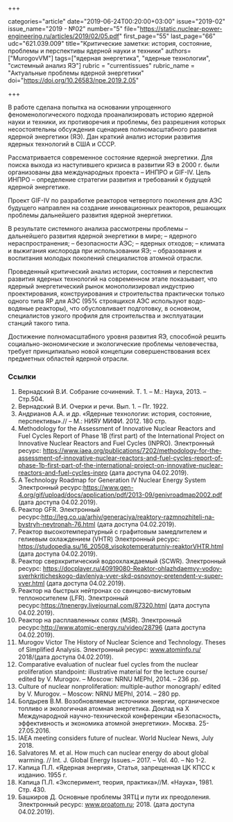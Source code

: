 +++

categories="article"
date="2019-06-24T00:20:00+03:00"
issue="2019-02"
issue_name="2019 - №02"
number="5"
file="https://static.nuclear-power-engineering.ru/articles/2019/02/05.pdf"
first_page="55"
last_page="66"
udc="621.039.009"
title="Критические заметки: история, состояние, проблемы и перспективы ядерной науки и техники"
authors=["MurogovVM"]
tags=["ядерная энергетика", "ядерные технологии", "системный анализ ЯЭ"]
rubric = "currentissues"
rubric_name = "Актуальные проблемы ядерной энергетики"
doi="https://doi.org/10.26583/npe.2019.2.05"

+++

В работе сделана попытка на основании упрощенного феноменологического подхода проанализировать историю ядерной науки и техники, их противоречия и проблемы, без разрешения которых несостоятельны обсуждения сценариев полномасштабного развития ядерной энергетики (ЯЭ). Дан краткий анализ истории развития ядерных технологий в США и СССР.

Рассматривается современное состояние ядерной энергетики. Для поиска выхода из наступившего кризиса в развитии ЯЭ в 2000 г. были организованы два международных проекта – ИНПРО и GIF-IV. Цель ИНПРО – определение стратегии развития и требований к будущей ядерной энергетике.

Проект GIF-IV по разработке реакторов четвертого поколения для АЭС будущего направлен на создание инновационных реакторов, решающих проблемы дальнейшего развития ядерной энергетики.

В результате системного анализа рассмотрены проблемы
– дальнейшего развития ядерной энергетики в мире;
– ядерного нераспространения;
– безопасности АЭС;
– ядерных отходов;
– климата и выжигания кислорода при использовании ЯЭ;
– образования и воспитания молодых поколений специалистов атомной отрасли.

Проведенный критический анализ истории, состояния и перспектив развития ядерных технологий на современном этапе показывает, что ядерный энергетический рынок монополизировал индустрию проектирования, конструирования и строительства практически только одного типа ЯР для АЭС (95% строящихся АЭС используют водо-водяные реакторы), что обусловливает подготовку, в основном, специалистов узкого профиля для строительства и эксплуатации станций такого типа.


Достижение полномасштабного уровня развития ЯЭ, способной решить социально-экономические и экологические проблемы человечества, требует принципиально новой концепции совершенствования всех предметных областей ядерной отрасли.

### Ссылки

1. Вернадский В.И. Собрание сочинений. Т. 1. – М.: Наука, 2013. – Стр.504.
2. Вернадский В.И. Очерки и речи. Вып. 1. – Пг. 1922.
3. Андрианов А.А. и др. «Ядерные технологии: история, состояние, перспективы».// – М.: НИЯУ МИФИ. 2012. 180 стр.
4. Methodology for the Assessment of Innovative Nuclear Reactors and Fuel Cycles Report of Phase 1B (first part) of the International Project on Innovative Nuclear Reactors and Fuel Cycles (INPRO). Электронный ресурс: https://www.iaea.org/publications/7202/methodology-for-the-assessment-of-innovative-nuclear-reactors-and-fuel-cycles-report-of-phase-1b-first-part-of-the-international-project-on-innovative-nuclear-reactors-and-fuel-cycles-inpro (дата доступа 04.02.2019).
5. A Technology Roadmap for Generation IV Nuclear Energy System Электронный ресурс:https://www.gen-4.org/gif/upload/docs/application/pdf/2013-09/genivroadmap2002.pdf (дата доступа 04.02.2019).
6. Реактор GFR. Электронный ресурс:http://leg.co.ua/arhiv/generaciya/reaktory-razmnozhiteli-na-bystryh-neytronah-76.html (дата доступа 04.02.2019).
7. Реактор высокотемпературный с графитовым замедлителем и гелиевым охлаждением (VHTR) Электронный ресурс: https://studopedia.su/16_20508_visokotemperaturniy-reaktorVHTR.html (дата доступа 04.02.2019).
8. Реактор сверхкритический водоохлаждаемый (SCWR). Электронный ресурс: https://docplayer.ru/40919080-Reaktor-ohlazhdaemyy-vodoy-sverhkriticheskogo-davleniya-vver-skd-osnovnoy-pretendent-v-super-vver.html (дата доступа 04.02.2019).
9. Реактор на быстрых нейтронах со свинцово-висмутовым теплоносителем (LFR). Электронный ресурс:https://tnenergy.livejournal.com/87320.html (дата доступа 04.02.2019).
10. Реактор на расплавленных солях (MSR). Электронный ресурс:http://www.atomic-energy.ru/video/28796 (дата доступа 04.02.2019).
11. Murogov Victor The History of Nuclear Science and Technology. Theses of Simplified Analysis. Электронный ресурс: www.atominfo.ru/ 2018/(дата доступа 04.02.2019).
12. Comparative evaluation of nuclear fuel cycles from the nuclear proliferation standpoint: illustrative material for the lecture course/ edited by V. Murogov. – Moscow: NRNU MEPhI, 2014. – 236 pp.
13. Culture оf nuclear nonproliferation: multiple-author monograph/ edited by V. Murogov. – Moscow: NRNU MEPhI, 2014. – 280 pp.
14. Болдырев В.М. Возобновляемые источники энергии, органическое топливо и экологичная атомная энергетика. Доклад на X Международной научно-технической конференции «Безопасность, эффективность и экономика атомной энергетики». Москва. 25-27.05.2016.
15. IAEA meeting considers future of nuclear. World Nuclear News, July 2018.
16. Salvatores M. et al. How much can nuclear energy do about global warming. // Int. J. Global Energy Issues.– 2017. – Vol. 40. – No 1-2.
17. Капица П.Л. «Ядерная энергия», Статья, запрещенная ЦК КПСС к изданию. 1955 г.
18. Капица П.Л. «Эксперимент, теория, практика»//М. «Наука», 1981. Стр. 430.
19. Башкиров Д. Основные проблемы ЗЯТЦ и пути их преодоления. Электронный ресурс: www.proatom.ru; 2018. (дата доступа 04.02.2019).